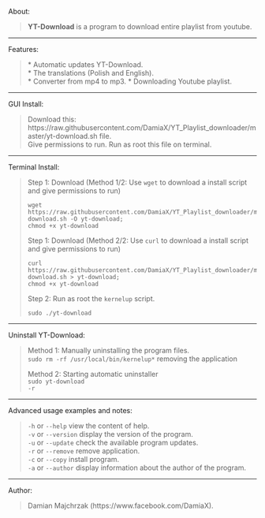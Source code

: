 About:<blockquote>
**YT-Download** is a program to download entire playlist from youtube.
</blockquote>
<hr>
Features:<br>
<blockquote>
* Automatic updates YT-Download.<br>
* The translations (Polish and English).<br>
* Converter from mp4 to mp3.
* Downloading Youtube playlist.
</blockquote>
<hr>
GUI Install:<br>
<blockquote>
Download this: https://raw.githubusercontent.com/DamiaX/YT_Playlist_downloader/master/yt-download.sh file.<br>
Give permissions to run.
Run as root this file on terminal.
</blockquote>
<hr>
Terminal Install:<br>
<blockquote>
Step 1: Download (Method 1/2: Use <code>wget</code> to download a install script and give permissions to run)
<pre><code>wget https://raw.githubusercontent.com/DamiaX/YT_Playlist_downloader/master/yt-download.sh -O yt-download; 
chmod +x yt-download</code></pre>

Step 1: Download (Method 2/2: Use <code>curl</code> to download a install script and give permissions to run)
<pre><code>curl https://raw.githubusercontent.com/DamiaX/YT_Playlist_downloader/master/yt-download.sh > yt-download;
chmod +x yt-download</code></pre>

Step 2: Run as root the <code>kernelup</code> script.
<pre><code>sudo ./yt-download</code></pre>
</blockquote>
<hr>
Uninstall YT-Download:<br>
<blockquote>
Method 1: Manually uninstalling the program files.<br>
<code>sudo rm -rf /usr/local/bin/kernelup*</code> removing the application<br>
      
Method 2: Starting automatic uninstaller<br>
<code>sudo yt-download -r</code><br>
</blockquote>
<hr>
Advanced usage examples and notes:<blockquote>
<code>-h</code> or <code>--help</code> view the content of help.<br>
<code>-v</code> or <code>--version</code> display the version of the program.<br>
<code>-u</code> or <code>--update</code> check the available program updates.<br>
<code>-r</code> or <code>--remove</code> remove application.<br>
<code>-c</code> or <code>--copy</code> install program.<br>
<code>-a</code> or <code>--author</code> display information about the author of the program.<br>
</blockquote>
<hr>

Author:<br>
<blockquote>
Damian Majchrzak (https://www.facebook.com/DamiaX).
</blockquote>
